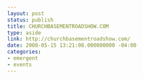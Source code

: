 ```yaml
---
layout: post
status: publish
title: CHURCHBASEMENTROADSHOW.COM
type: aside
link: http://churchbasementroadshow.com/
date: 2008-05-15 13:21:08.000000000 -04:00
categories:
- emergent
- events
---
```


